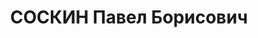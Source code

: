 ---
title: СОСКИН Павел Борисович
description: '1904 року народження, місце народження не вказано, єврей, освіта вища,
  член ВКП(б). Секретар Боково-Антрацитівського райкому КП(б)У. Проживав: м. Сталіно
  (м. Донецьк) Донецької області.

  Заарештований 10 серпня 1937 року. Засуджений військовою колегією Верховного Суду
  СРСР до розстрілу. Розстріляний 2 грудня 1937 року у м. Сталіно (м. Донецьк).

  Реабілітований у 1989 році.'
---